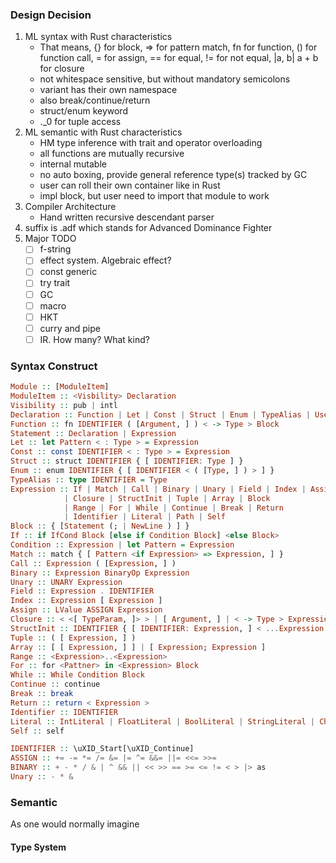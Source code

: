 ### Design Decision

1. ML syntax with Rust characteristics
   - That means, {} for block, => for pattern match, fn for function, () for function call, = for assign, == for equal, != for not equal, |a, b| a + b for closure
   - not whitespace sensitive, but without mandatory semicolons
   - variant has their own namespace
   - also break/continue/return
   - struct/enum keyword
   - .\_0 for tuple access
2. ML semantic with Rust characteristics
   - HM type inference with trait and operator overloading
   - all functions are mutually recursive
   - internal mutable
   - no auto boxing, provide general reference type(s) tracked by GC
   - user can roll their own container like in Rust
   - impl block, but user need to import that module to work
3. Compiler Architecture
   - Hand written recursive descendant parser
4. suffix is .adf which stands for Advanced Dominance Fighter
5. Major TODO
   - [ ] f-string
   - [ ] effect system. Algebraic effect?
   - [ ] const generic
   - [ ] try trait
   - [ ] GC
   - [ ] macro
   - [ ] HKT
   - [ ] curry and pipe
   - [ ] IR. How many? What kind?

### Syntax Construct

```hs
Module :: [ModuleItem]
ModuleItem :: <Visbility> Declaration
Visibility :: pub | intl
Declaration :: Function | Let | Const | Struct | Enum | TypeAlias | Use
Function :: fn IDENTIFIER ( [Argument, ] ) < -> Type > Block
Statement :: Declaration | Expression
Let :: let Pattern < : Type > = Expression
Const :: const IDENTIFIER < : Type > = Expression
Struct :: struct IDENTIFIER { [ IDENTIFIER: Type ] }
Enum :: enum IDENTIFIER { [ IDENTIFIER < ( [Type, ] ) > ] }
TypeAlias :: type IDENTIFIER = Type
Expression :: If | Match | Call | Binary | Unary | Field | Index | Assign
            | Closure | StructInit | Tuple | Array | Block
            | Range | For | While | Continue | Break | Return
            | Identifier | Literal | Path | Self
Block :: { [Statement (; | NewLine ) ] }
If :: if IfCond Block [else if Condition Block] <else Block>
Condition :: Expression | let Pattern = Expression
Match :: match { [ Pattern <if Expression> => Expression, ] }
Call :: Expression ( [Expression, ] )
Binary :: Expression BinaryOp Expression
Unary :: UNARY Expression
Field :: Expression . IDENTIFIER
Index :: Expression [ Expression ]
Assign :: LValue ASSIGN Expression
Closure :: < <[ TypeParam, ]> > | [ Argument, ] | < -> Type > Expression
StructInit :: IDENTIFIER { [ IDENTIFIER: Expression, ] < ...Expression > }
Tuple :: ( [ Expression, ] )
Array :: [ [ Expression, ] ] | [ Expression; Expression ]
Range :: <Expression>..<Expression>
For :: for <Pattner> in <Expression> Block
While :: While Condition Block
Continue :: continue
Break :: break
Return :: return < Expression >
Identifier :: IDENTIFIER
Literal :: IntLiteral | FloatLiteral | BoolLiteral | StringLiteral | CharLiteral
Self :: self

IDENTIFIER :: \uXID_Start[\uXID_Continue]
ASSIGN :: += -= *= /= &= |= ^= &&= ||= <<= >>=
BINARY :: + - * / & | ^ && || << >> == >= <= != < > |> as
Unary :: - * &
```

### Semantic

As one would normally imagine

#### Type System
